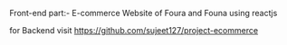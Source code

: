 Front-end part:-
E-commerce Website of Foura and Founa using reactjs 

for Backend visit https://github.com/sujeet127/project-ecommerce

